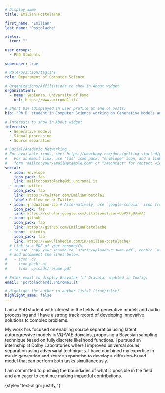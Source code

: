 ```yaml
---
# Display name
title: Emilian Postolache

first_name: "Emilian"
last_name: "Postolache"

status:
  icon: ""

user_groups:
  - PhD Students

superuser: true

# Role/position/tagline
role: Department of Computer Science

# Organizations/Affiliations to show in About widget
organizations:
  - name: Sapienza, University of Rome
    url: https://www.uniroma1.it/

# Short bio (displayed in user profile at end of posts)
bio: "Ph.D. student in Computer Science working on Generative Models and Audio, Former AI Research intern at Dolby Labs, Amateur DJ"

# Interests to show in About widget
interests:
  - Generative models
  - Signal processing
  - Source separation

# Social/Academic Networking
# For available icons, see: https://wowchemy.com/docs/getting-started/page-builder/#icons
#   For an email link, use "fas" icon pack, "envelope" icon, and a link in the
#   form "mailto:your-email@example.com" or "/#contact" for contact widget.
social:
  - icon: envelope
    icon_pack: fas
    link: mailto:postolache@di.uniroma1.it
  - icon: twitter
    icon_pack: fab
    link: https://twitter.com/EmilianPostola1
    label: Follow me on Twitter
  - icon: graduation-cap # Alternatively, use `google-scholar` icon from `ai` icon pack
    icon_pack: fas
    link: https://scholar.google.com/citations?user=UoVX7gUAAAAJ
  - icon: github
    icon_pack: fab
    link: https://github.com/EmilianPostolache
  - icon: linkedin
    icon_pack: fab
    link: https://www.linkedin.com/in/emilian-postolache/
  # Link to a PDF of your resume/CV.
  # To use: copy your resume to `static/uploads/resume.pdf`, enable `ai` icons in `params.yaml`,
  # and uncomment the lines below.
#   - icon: cv
#     icon_pack: ai
#     link: uploads/resume.pdf

# Enter email to display Gravatar (if Gravatar enabled in Config)
email: 'postolache@di.uniroma1.it'

# Highlight the author in author lists? (true/false)
highlight_name: false
---
```

I am a PhD student with interest in the fields of generative models and audio processing and I have a strong track record of developing innovative solutions to complex problems. 

My work has focused on enabling source separation using latent autoregressive models in VQ-VAE domains, proposing a Bayesian sampling technique based on fully discrete likelihood functions. I pursued an internship at Dolby Laboratories where I improved universal sound separation using adversarial techniques. I have combined my expertise in music generation and source separation to develop a diffusion-based model that can perform both tasks simultaneously. 

I am committed to pushing the boundaries of what is possible in the field and am eager to continue making impactful contributions.

{style="text-align: justify;"}
